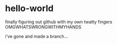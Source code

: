 # hello-world
finally figuring out github with my own twatty fingers
OMGWHATSWRONGWITHMYHANDS

i've gone and made a branch...
